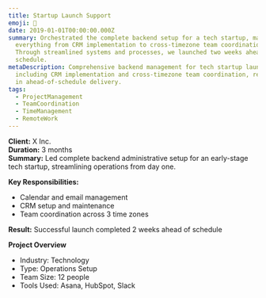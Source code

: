```yaml
---
title: Startup Launch Support
emoji: 🚀
date: 2019-01-01T00:00:00.000Z
summary: Orchestrated the complete backend setup for a tech startup, managing
  everything from CRM implementation to cross-timezone team coordination.
  Through streamlined systems and processes, we launched two weeks ahead of
  schedule.
metaDescription: Comprehensive backend management for tech startup launch,
  including CRM implementation and cross-timezone team coordination, resulting
  in ahead-of-schedule delivery.
tags:
  - ProjectManagement
  - TeamCoordination
  - TimeManagement
  - RemoteWork
---
```

**Client:** X Inc.\
**Duration:** 3 months\
**Summary:** Led complete backend administrative setup for an early-stage tech startup, streamlining operations from day one.

**Key Responsibilities:**

* Calendar and email management
* CRM setup and maintenance
* Team coordination across 3 time zones

**Result:** Successful launch completed 2 weeks ahead of schedule

**P﻿roject Overview**

* Industry: Technology
* Type: Operations Setup
* Team Size: 12 people
* Tools Used: Asana, HubSpot, Slack